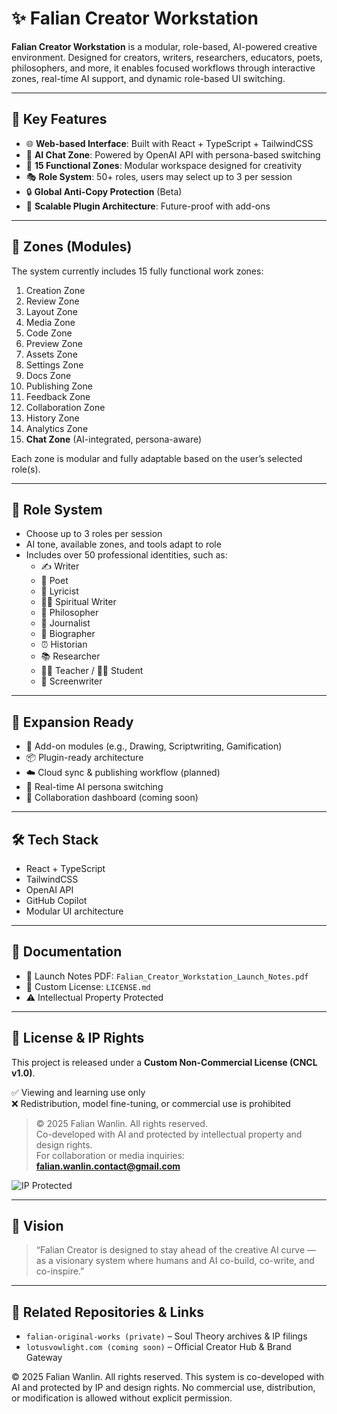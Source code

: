 # ✨ Falian Creator Workstation

**Falian Creator Workstation** is a modular, role-based, AI-powered creative environment. Designed for creators, writers, researchers, educators, poets, philosophers, and more, it enables focused workflows through interactive zones, real-time AI support, and dynamic role-based UI switching.

---

## 🔧 Key Features

- 🌐 **Web-based Interface**: Built with React + TypeScript + TailwindCSS
- 🧠 **AI Chat Zone**: Powered by OpenAI API with persona-based switching
- 🧹 **15 Functional Zones**: Modular workspace designed for creativity
- 🎭 **Role System**: 50+ roles, users may select up to 3 per session
- 🔒 **Global Anti-Copy Protection** (Beta)
- 🔄 **Scalable Plugin Architecture**: Future-proof with add-ons

---

## 📁 Zones (Modules)

The system currently includes 15 fully functional work zones:

1. Creation Zone
2. Review Zone
3. Layout Zone
4. Media Zone
5. Code Zone
6. Preview Zone
7. Assets Zone
8. Settings Zone
9. Docs Zone
10. Publishing Zone
11. Feedback Zone
12. Collaboration Zone
13. History Zone
14. Analytics Zone
15. **Chat Zone** (AI-integrated, persona-aware)

Each zone is modular and fully adaptable based on the user’s selected role(s).

---

## 👤 Role System

- Choose up to 3 roles per session
- AI tone, available zones, and tools adapt to role
- Includes over 50 professional identities, such as:
  - ✍️ Writer
  - 🌺 Poet
  - 🎼 Lyricist
  - 🧘‍♀️ Spiritual Writer
  - 🧠 Philosopher
  - 📰 Journalist
  - 👤 Biographer
  - ⏰ Historian
  - 📚 Researcher
  - 👨‍🏫 Teacher / 👩‍🎓 Student
  - 🎥 Screenwriter

---

## 🦮 Expansion Ready

- 🔧 Add-on modules (e.g., Drawing, Scriptwriting, Gamification)
- 📦 Plugin-ready architecture
- ☁️ Cloud sync & publishing workflow (planned)
- 🔀 Real-time AI persona switching
- 🤝 Collaboration dashboard (coming soon)

---

## 🛠️ Tech Stack

- React + TypeScript
- TailwindCSS
- OpenAI API
- GitHub Copilot
- Modular UI architecture

---

## 📄 Documentation

- 📘 Launch Notes PDF: `Falian_Creator_Workstation_Launch_Notes.pdf`
- 🔐 Custom License: `LICENSE.md`
- ⚠️ Intellectual Property Protected

---

## 🔐 License & IP Rights

This project is released under a **Custom Non-Commercial License (CNCL v1.0)**.

✅ Viewing and learning use only  
❌ Redistribution, model fine-tuning, or commercial use is prohibited

> © 2025 Falian Wanlin. All rights reserved.  
> Co-developed with AI and protected by intellectual property and design rights.  
> For collaboration or media inquiries: **falian.wanlin.contact@gmail.com**

![IP Protected](https://user-images.githubusercontent.com/placeholder/ip-protection-badge.png)

---

## 📢 Vision

> “Falian Creator is designed to stay ahead of the creative AI curve —  
> as a visionary system where humans and AI co-build, co-write, and co-inspire.”

---

## 🔗 Related Repositories & Links

- `falian-original-works (private)` – Soul Theory archives & IP filings
- `lotusvowlight.com (coming soon)` – Official Creator Hub & Brand Gateway

© 2025 Falian Wanlin. All rights reserved. This system is co-developed with AI and protected by IP and design rights. No commercial use, distribution, or modification is allowed without explicit permission.
